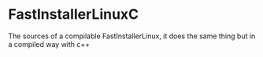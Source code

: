 # FastInstallerLinuxC
The sources of a compilable FastInstallerLinux, it does the same thing but in a compiled way with c++
